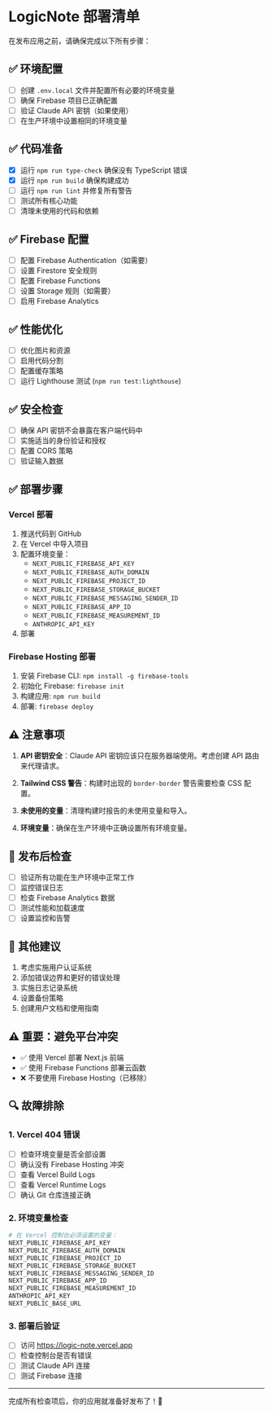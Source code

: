 # LogicNote 部署清单

在发布应用之前，请确保完成以下所有步骤：

## ✅ 环境配置

- [ ] 创建 `.env.local` 文件并配置所有必要的环境变量
- [ ] 确保 Firebase 项目已正确配置
- [ ] 验证 Claude API 密钥（如果使用）
- [ ] 在生产环境中设置相同的环境变量

## ✅ 代码准备

- [x] 运行 `npm run type-check` 确保没有 TypeScript 错误
- [x] 运行 `npm run build` 确保构建成功
- [ ] 运行 `npm run lint` 并修复所有警告
- [ ] 测试所有核心功能
- [ ] 清理未使用的代码和依赖

## ✅ Firebase 配置

- [ ] 配置 Firebase Authentication（如需要）
- [ ] 设置 Firestore 安全规则
- [ ] 配置 Firebase Functions
- [ ] 设置 Storage 规则（如需要）
- [ ] 启用 Firebase Analytics

## ✅ 性能优化

- [ ] 优化图片和资源
- [ ] 启用代码分割
- [ ] 配置缓存策略
- [ ] 运行 Lighthouse 测试 (`npm run test:lighthouse`)

## ✅ 安全检查

- [ ] 确保 API 密钥不会暴露在客户端代码中
- [ ] 实施适当的身份验证和授权
- [ ] 配置 CORS 策略
- [ ] 验证输入数据

## ✅ 部署步骤

### Vercel 部署

1. 推送代码到 GitHub
2. 在 Vercel 中导入项目
3. 配置环境变量：
   - `NEXT_PUBLIC_FIREBASE_API_KEY`
   - `NEXT_PUBLIC_FIREBASE_AUTH_DOMAIN`
   - `NEXT_PUBLIC_FIREBASE_PROJECT_ID`
   - `NEXT_PUBLIC_FIREBASE_STORAGE_BUCKET`
   - `NEXT_PUBLIC_FIREBASE_MESSAGING_SENDER_ID`
   - `NEXT_PUBLIC_FIREBASE_APP_ID`
   - `NEXT_PUBLIC_FIREBASE_MEASUREMENT_ID`
   - `ANTHROPIC_API_KEY`
4. 部署

### Firebase Hosting 部署

1. 安装 Firebase CLI: `npm install -g firebase-tools`
2. 初始化 Firebase: `firebase init`
3. 构建应用: `npm run build`
4. 部署: `firebase deploy`

## ⚠️ 注意事项

1. **API 密钥安全**：Claude API 密钥应该只在服务器端使用。考虑创建 API 路由来代理请求。

2. **Tailwind CSS 警告**：构建时出现的 `border-border` 警告需要检查 CSS 配置。

3. **未使用的变量**：清理构建时报告的未使用变量和导入。

4. **环境变量**：确保在生产环境中正确设置所有环境变量。

## 🚀 发布后检查

- [ ] 验证所有功能在生产环境中正常工作
- [ ] 监控错误日志
- [ ] 检查 Firebase Analytics 数据
- [ ] 测试性能和加载速度
- [ ] 设置监控和告警

## 📝 其他建议

1. 考虑实施用户认证系统
2. 添加错误边界和更好的错误处理
3. 实施日志记录系统
4. 设置备份策略
5. 创建用户文档和使用指南

## ⚠️ 重要：避免平台冲突
- ✅ 使用 Vercel 部署 Next.js 前端
- ✅ 使用 Firebase Functions 部署云函数
- ❌ 不要使用 Firebase Hosting（已移除）

## 🔍 故障排除

### 1. Vercel 404 错误
- [ ] 检查环境变量是否全部设置
- [ ] 确认没有 Firebase Hosting 冲突
- [ ] 查看 Vercel Build Logs
- [ ] 查看 Vercel Runtime Logs
- [ ] 确认 Git 仓库连接正确

### 2. 环境变量检查
```bash
# 在 Vercel 控制台必须设置的变量：
NEXT_PUBLIC_FIREBASE_API_KEY
NEXT_PUBLIC_FIREBASE_AUTH_DOMAIN
NEXT_PUBLIC_FIREBASE_PROJECT_ID
NEXT_PUBLIC_FIREBASE_STORAGE_BUCKET
NEXT_PUBLIC_FIREBASE_MESSAGING_SENDER_ID
NEXT_PUBLIC_FIREBASE_APP_ID
NEXT_PUBLIC_FIREBASE_MEASUREMENT_ID
ANTHROPIC_API_KEY
NEXT_PUBLIC_BASE_URL
```

### 3. 部署后验证
- [ ] 访问 https://logic-note.vercel.app
- [ ] 检查控制台是否有错误
- [ ] 测试 Claude API 连接
- [ ] 测试 Firebase 连接

---

完成所有检查项后，你的应用就准备好发布了！🎉 
